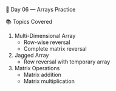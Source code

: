 
📅 Day 06 — Arrays Practice

📚 Topics Covered
1. Multi-Dimensional Array
   - Row-wise reversal
   - Complete matrix reversal
2. Jagged Array
   - Row reversal with temporary array
3. Matrix Operations
   - Matrix addition
   - Matrix multiplication

